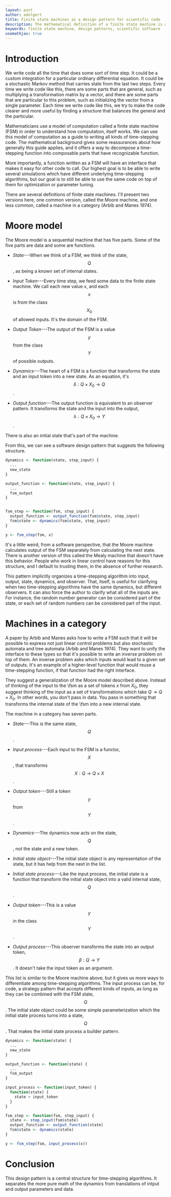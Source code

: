 ```yaml
---
layout: post
author: adolgert
title: Finite state machines as a design pattern for scientific code
description: The mathematical definition of a finite state machine is a template for a design pattern for scientific simulation.
keywords: finite state machine, design patterns, scientific software
usemathjax: true
---
```


# Introduction

We write code all the time that does some sort of time step.
It could be a custom integration for a particular ordinary differential
equation. It could be a stochastic Markov method that carries state
from the last two steps. Every time we write code like this, there
are some parts that are general, such as multiplying a transformation
matrix by a vector, and there are some parts that are particular
to this problem, such as initializing the vector from a single
parameter. Each time we write code like this, we try
to make the code clearer and more useful by finding a structure
that balances the general and the particular.

Mathematicians use a model of computation called a finite state machine
(FSM) in order to understand how computation, itself works. We can
use this model of computation as a guide to writing all kinds
of time-stepping code. The mathematical background gives some reassurances
about how generally this guide applies, and it offers a way
to decompose a time-stepping function into composable parts
that have recognizable function.

More importantly, a function written as a FSM will have an 
interface that makes it easy for other code to call.
Our highest goal is to be able to write several simulations
which have different underlying time-stepping algorithms, but
our goal is to still be able to use the same code on top
of them for optimization or parameter tuning.

There are several definitions of finite state machines. 
I'll present two versions here, one common version, called the
Moore machine, and one less common, called a machine in a
category (Arbib and Manes 1974).

# Moore model


The Moore model is a sequential machine that has five parts.
Some of the five parts are data and some are functions.

* *State*---When we think of a FSM, we think of the state, $$Q$$, as being a known set of
	internal states.

* *Input Token*---Every time step, we feed some data to the
	finite state machine. We call each new value $x$, and each $$x$$ is from
	the class $$X_0$$ of allowed inputs. It's the domain of the FSM.

* *Output Token*---The output of the FSM is a value $$y$$ from the class $$Y$$
	of possible outputs.

* *Dynamics*---The heart of a FSM is a function that
	transforms the state and an input token into a new state.
	As an equation, it's $$\delta: Q \times X_0\rightarrow Q$$.

* *Output function*---The output function is equivalent to an
	observer pattern. It transforms the state and the input into the output,
	$$\lambda:Q\times X_0\rightarrow Y$$.

There is also an initial state that's part of the machine.

From this, we can see a software design pattern that suggests the following
structure.

~~~R
dynamics <- function(state, step_input) {
  ...
  new_state
}

output_function <- function(state, step_input) {
  ...
  fsm_output
}


fsm_step <- function(fsm, step_input) {
  output_function <- output_function(fsm$state, step_input)
  fsm$state <- dynamics(fsm$state, step_input)
}

y <- fsm_step(fsm, x)
~~~

It's a little weird, from a software perspective, that the Moore machine
calculates output of the FSM separately from calculating the next
state. There is another version of this called the Mealy machine
that doesn't have this behavior. People who work in linear control
have reasons for this structure, and I default to trusting them, in
the absence of further research.

This pattern implicitly organizes a time-stepping algorithm into
input, output, state, dynamics, and observer. That, itself, is
useful for clarifying when two time-stepping algorithms have the
same dynamics, but different observers. It can also force the author
to clarify what all of the inputs are. For instance, the random
number generator can be considered part of the state, or each
set of random numbers can be considered part of the input.


# Machines in a category

A paper by Arbib and Manes asks how to write a FSM such that it will
be possible to express not just linear control problems but also
stochastic automata and tree automata (Arbib and Manes 1974). They want to unify the interface
to these types so that it's possible to write an inverse problem on
top of them. An inverse problem asks which inputs would lead
to a given set of outputs. It's an example of a higher-level function
that would reuse a time-stepping function, if that function had
the right interface.

They suggest a generalization of the Moore model described above.
Instead of thinking of the input to the \fsm as a set of tokens
$x$ from $X_0$, they suggest thinking of the input as a set of
transformations which take $Q \rightarrow Q\times X_0$. In other
words, you don't pass in data. You pass in something that transforms
the internal state of the \fsm into a new internal state.

The machine in a category has seven parts.

* *State*---This is the same state, $$Q$$.

* *Input process*---Each input to the FSM is a functor, $$X$$,
	that transforms $$X:Q\rightarrow Q\times X$$.

* *Output token*---Still a token $$y$$ from $$Y$$.

* *Dynamics*---The dynamics now acts on the state, $$Q$$,
	not the state and a new token.

* *Initial state object*---The initial state object is any
	representation of the state, but it has help from the next in the list.

* *Initial state process*---Like the input process, the initial state
	is a function that transform the initial state object into a valid
	internal state, $$Q$$.

* *Output token*---This is a value $$y$$ in the class $$Y$$.

* *Output process*---This observer transforms the state into
	an output token, $$\beta:Q\rightarrow Y$$. It doesn't take the input
	token as an argument.

This list is similar to the Moore machine above, but it gives us more
ways to differentiate among time-stepping algorithms. The input process
can be, for code, a strategy pattern that accepts different kinds of inputs,
as long as they can be combined with the FSM state, $$Q$$. The initial
state object could be some simple parameterization which the initial state
process turns into a state, $$Q$$. That makes the initial state process
a builder pattern.

~~~R
dynamics <- function(state) {
  ...
  new_state
}

output_function <- function(state) {
  ...
  fsm_output
}

input_process <- function(input_token) {
  function(state) {
    state + input_token
  }
}

fsm_step <- function(fsm, step_input) {
  state <- step_input(fsm$state)
  output_function <- output_function(state)
  fsm$state <- dynamics(state)
}

y <- fsm_step(fsm, input_process(x))
~~~

# Conclusion

This design pattern is a central structure for time-stepping
algorithms. It separates the more pure math of the dynamics
from translations of intput and output parameters and data.
